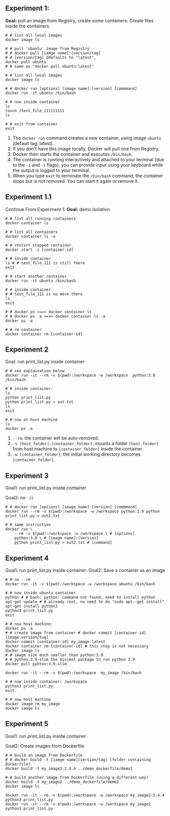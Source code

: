 ## Experiment 1:
**Goal:** pull an image from Registry, create some containers. Create files inside the containers.

```shell
# # list all local images
docker image ls

# # pull 'ubuntu' image from Registry
# # docker pull [iamge name]:[version/tag]
# # [version/tag] ddefaults to "latest", 
docker pull ubuntu
# # same as "docker pull ubuntu:latest"

# # list all local images
docker image ls

# # docker run [options] [image name]:[version] [commmand]
docker run -it ubuntu /bin/bash

# # now inside container
ls
touch /test_file_111111111
ls

# # exit from container
exit
```

1. The `docker run` command creates a new container, using image `ubuntu` (default tag: latest).
1. If you don't have this image locally, Docker will pull one from Registry.
3. Docker then starts the container and executes `/bin/bash`. 
4. The container is running interactively and attached to your terminal (due to the `-i` and `-t` flags), you can provide input using your keyboard while the output is logged to your terminal.
4. When you type `exit` to terminate the `/bin/bash` command, the container stops but is not removed. You can start it again or remove it.

## Experiment 1.1
Continue From Experiment 1. **Goal:** demo isolation
```shell
# # list all running containers
docker container ls

# # list all containers
docker container ls -a

# # restart stopped container
docker start -i [container-id]

# # inside container
ls # # test_file_111 is still there
exit

# # start another container
docker run -it ubuntu /bin/bash

# # inside container
# # test_file_111 is no more there
ls 
exit

# # docker ps <==> docker container ls
# # docker ps -a <==> docker container ls -a
docker ps -a 

# # rm container
docker container rm [container-id]
```

## Experiment 2

Goal: run print_list.py inside container:

```shell
# # see explaination below
docker run -it --rm -v $(pwd):/workspace -w /workspace  python:3.9 /bin/bash

# # inside container:
ls
python print_list.py
python print_list.py > out.txt
ls
exit

# # now at host machine
ls
docker ps -a
```
1. `--rm`: the container will be auto-removed.
2. `-v [host_folder]:[container_folder]`: mounts a folder `[host_folder]` from host machine to `[container_folder]` inside the container.
3.  `-w [container_folder]`: the initial working directory becomes `[container_folder]`.

## Experiment 3

Goal1: run print_list.py inside container

Goal2: no `-it`
```shell
# # docker run [options] [image name]:[version] [commmand]
docker run --rm -v $(pwd):/workspace -w /workspace python:3.9 python print_list.py > out2.txt

# # same instruction
docker run \
    --rm -v $(pwd):/workspace -w /workspace \ # [options]
    python:3.9 \ # [image name]:[version]
    python print_list.py > out2.txt # [command]

```

## Experiment 4
Goal1: run print_list.py inside container:
Goal2: Save a container as an image
```shell
# # no --rm
docker run -it -v $(pwd):/workspace -w /workspace ubuntu /bin/bash

# # now inside ubuntu container
python # # bash: python: command not found, need to install python
apt-get update # # already root, no need to do "sudo apt--get install"
apt-get install python3
python3 print_list.py
exit

# # now host machine:
docker ps -a
# # create image from container # docker commit [container-id] [image:version/tag]
docker commit [container-id] my_image:latest
docker container rm [container-id] # this step is not necessary
docker image ls
# # image size much smaller than python:3.9
# # python:3.9-slim the minimal package to run python 3.9
docker pull pyhton:3.9-slim

docker run -it --rm -v $(pwd):/workspace  my_image /bin/bash 

# # now inside container: /workspace
python3 print_list.py
exit

# # now host machine
docker image rm my_image
docker iamge ls
```

## Experiment 5
Goal1: run print_list.py inside container

Goal2: Create images from Dockerfile

```shell
# # build an image from Dockerfile
# # docker build -t [iamge name][version/tag] [folder containing Dockerfile]
docker build -t my_image2:2.4.4 ../demo_dockerfile/demo1

# # build another image from Dockerfile (using a different way)
docker build -t my_image2 ../demo_dockerfile/demo2 
docker image ls

docker run -it --rm -v $(pwd):/workspace -w /workspace my_image2:2.4.4 python3 print_list.py
docker run -it --rm -v $(pwd):/workspace -w /workspace my_image2 python3 print_list.py
```


 
